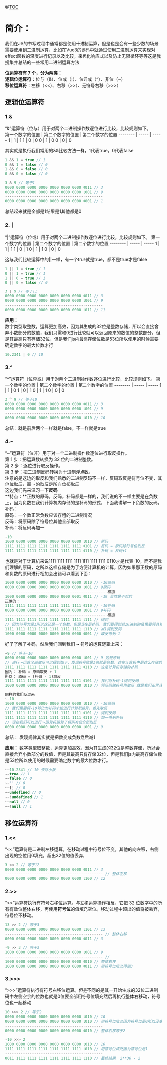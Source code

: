 @[TOC](目录)
# 简介：
我们在JS的书写过程中通常都是使用十进制运算，但是也是会有一些少数的场景需要使用到二进制运算，比如在Vue3的源码中就通过使用二进制运算来实现对effect函数的深度进行记录以及比较，来优化响应式以及防止无限循环等等这是我搜集并总结的一些常用二进制运算方法

**位运算符有 7 个，分为两类：**   
**逻辑位运算符**：位与（&）、位或（|）、位异或（^）、非位（~）    
**移位运算符**：左移（<<）、右移（>>）、无符号右移（>>>） 
## 逻辑位运算符 
### 1.&
“&”运算符（位与）用于对两个二进制操作数逐位进行比较，比较规则如下。  
第一个数字的位置     | 第二个数字的位置  | 第二个数字的位置
-------- | ----- | -----
1  | 1 | 1
1  | 0 | 0
0  | 1 | 0
0  | 0 | 0

其实就是执行我们常用的&&比较方法一样，1代表true，0代表false

```javascript
1 && 1 = true // 1
0 && 1 = false // 0
1 && 0 = false // 0
0 && 0 = false // 0

3 & 9 // 等于1
0000 0000 0000 0000 0000 0000 0000 0011 // 3
0000 0000 0000 0000 0000 0000 0000 1001 // 9
--------------------------------------------
0000 0000 0000 0000 0000 0000 0000 0001 // 1
```
总结起来就是全部是1结果是1其他都是0
### 2.｜
“|”运算符（位或）用于对两个二进制操作数逐位进行比较，比较规则如下。
第一个数字的位置     | 第二个数字的位置  | 第二个数字的位置
-------- | ----- | -----
1  | 1 | 1
1  | 0 | 1
0  | 1 | 1
0  | 0 | 0

这与我们比较运算中的||一样，有一个true就是true，都不是true才是false
```javascript
1 || 1 = true // 1
0 || 1 = true // 1
1 || 0 = true // 1
0 || 0 = false // 0

3 | 9 // 等于11
0000 0000 0000 0000 0000 0000 0000 0011 // 3
0000 0000 0000 0000 0000 0000 0000 1001 // 9
--------------------------------------------
0000 0000 0000 0000 0000 0000 0000 1011 // 11
```
 **应用：**  
数字类型取整数，运算更加高效，因为其生成的32位是整数存储，所以会直接舍弃小数部分的数值，我们只需和0进行比较就可以返回原来的数值的整数部分，但是其最高只有存储32位，但是我们js内最高存储位数是53位所以使用的时候需要确定数字的最大位数才行
```javascript
10.2341 | 0 // 10
```

### 3.^
“^”运算符（位异或）用于对两个二进制操作数逐位进行比较，比较规则如下。
第一个数字的位置     | 第二个数字的位置  | 第二个数字的位置
-------- | ----- | -----
1  | 1 | 0
1  | 0 | 1
0  | 1 | 1
0  | 0 | 0
```javascript
3 ^ 9 // 等于10
0000 0000 0000 0000 0000 0000 0000 0011 // 3
0000 0000 0000 0000 0000 0000 0000 1001 // 9
--------------------------------------------
0000 0000 0000 0000 0000 0000 0000 1010 // 10
```
总结：就是前后两个一样就是false，不一样就是true
### 4.~
“~”运算符（位非）用于对一个二进制操作数逐位进行取反操作。  
第 1 步：把运算数转换为 32 位的二进制整数。  
第 2 步：逐位进行取反操作。  
第 3 步：把二进制反码转换为十进制浮点数。  
注意的是这边的取反和我们熟悉的二进制反码不一样，反码取反是符号位不变，其他位取反，而～的取反是所有位都取反    
这边我们先来温习一下**反码**     
**特点：**正数的原码，反码，补码都是一样的，我们说的不一样主要是在负数上，因为负数在我们计算机内存储的是补码的形式，下面我讲解一下负数的反码，补码：  
原码：一个数正常负数应该存粗的二进制情况   
反码：将原码除了符号位其他全部取反   
补码：将反码再加一 
```javascript
-10
1000 0000 0000 0000 0000 0000 0000 1010 // 原码
1111 1111 1111 1111 1111 1111 1111 0101 // 反码 = 原码除符号位取反
1111 1111 1111 1111 1111 1111 1111 0110 // 补码 = 反码+1
```
也就是对于计算机来说1111 1111 1111 1111 1111 1111 1111 0110才是代表-10，而不是我们理解的原码，之所以这样存储是为了方便计算机的计算，因为如果那正数的原码和负数的原码进行相加会出错可以看到下面：
```javascript
1000 0000 0000 0000 0000 0000 0000 1010 // -10原码
0000 0000 0000 0000 0000 0000 0000 1001 // 9原码
--------------------------------------------- 相加
1000 0000 0000 0000 0000 0000 0001 0011 // -19 显然是不对的
正确的：
1111 1111 1111 1111 1111 1111 1111 0110 // -10补码
0000 0000 0000 0000 0000 0000 0000 1001 // 9补码
--------------------------------------------- 相加
1111 1111 1111 1111 1111 1111 1111 1111 // 得到
// 因为符号为是1所以这还是一个负数，但是现在是补码，我们要得到其10进制的值需要将其转化为原码
1111 1111 1111 1111 1111 1111 1111 1110 // 减1得到反码
1000 0000 0000 0000 0000 0000 0000 0001 // 取反得到-1
```
好了了解了补码，然后我们回到我们 **~** 符号的运算逻辑上来：
```javascript
~9 // 等于-10
0000 0000 0000 0000 0000 0000 0000 1001 // 9 这是原码
// 进行～运算全部取反可以得到如下，发现符号位是1也就是负数，这在计算机中是这么存储的，但是我们不知道这代表什么
1111 1111 1111 1111 1111 1111 1111 0110 // 这是计算机存储的补码
因为： 补码 = 原码取反 + 1
所以： 原码 = (补码 - 1)取反
1111 1111 1111 1111 1111 1111 1111 0101 // 我们将补码-1得到反码
1000 0000 0000 0000 0000 0000 0000 1010 // 将反码除符号为取反 就是我们正常理解的格式也就是负数的原码也就是-10

同样的我们反过来
~-10
1000 0000 0000 0000 0000 0000 0000 1010 // -10原码
// 我们需要将-10转化为补码才能进行计算机运算，首先取反
1111 1111 1111 1111 1111 1111 1111 0101 // 得到反码
1111 1111 1111 1111 1111 1111 1111 0110 // 加一得到补码
// 现在我们可以进行～运算符运算了将所有位全部取反
0000 0000 0000 0000 0000 0000 0000 1001 // 9
```
总结： 发现规律其实就是把数变成负数然后减1

**应用：**
数字类型取整数，运算更加高效，因为其生成的32位是整数存储，所以会直接舍弃小数部分的数值，但是其最高只有存储32位，但是我们js内最高存储位数是53位所以使用的时候需要确定数字的最大位数才行。
```javascript
~~10.2341 // 10 去除小数
~~true // 1
~~false // 0
~~'' // 0
~~[] // 0
~~undefined // 0
~~!undefined // 1
~~null // 0
~~!null // 1
```


## 移位运算符
### 1.<<
“<<”运算符是二进制左移运算，在移动过程中符号位不变，其他的向左移，右侧出现的空位用0填充，超出32位的值丢弃。

```javascript
3 << 2 // 等于12
0000 0000 0000 0000 0000 0000 0000 0011 // 3
-------------------------------------------- // 整体左移
0000 0000 0000 0000 0000 0000 0000 1100 // 12
```

### 2.>>
“>>”运算符执行有符号右移位运算。与左移运算操作相反，它把 32 位数字中的所有有效位整体右移，再使用**符号位**的值填充空位。移动过程中超出的值将被丢弃，符号位不移动。
```javascript
13 >> 2 // 等于3
0000 0000 0000 0000 0000 0000 0000 1101 // 13
-------------------------------------------- // 整体右移
0000 0000 0000 0000 0000 0000 0000 0011 // 3

-9 >> 3 // 等于3
1000 0000 0000 0000 0000 0000 0000 1001 // 9
-------------------------------------------- // 
1000 0000 0000 0000 0000 0000 0000 0010 // 整体右移
1000 0000 0000 0000 0000 0000 0000 0011 // 用符号位填充得到3
```

### 3.>>>
“>>>”运算符执行有符号右移位运算。但是不同的是其一开始生成的32位二进制码中左侧空余的位数也就是0位要全部用符号位填充然后再执行整体右移动，符号位也一起移动
```javascript
10 >>> 2 // 等于2
0000 0000 0000 0000 0000 0000 0000 1010 // 10
0000 0000 0000 0000 0000 0000 0000 1010 // 用符号位填充因为符号位是0所以没变化
-------------------------------------------- 
0000 0000 0000 0000 0000 0000 0000 0010 // 整体右移等于2

-10 >>> 2 
1000 0000 0000 0000 0000 0000 0000 1010 // 10
1111 1111 1111 1111 1111 1111 1111 1010 // 用符号位填充因为符号位是1
-------------------------------------------- 
0011 1111 1111 1111 1111 1111 1111 1110 // 最终结果  2**30 - 2
```






